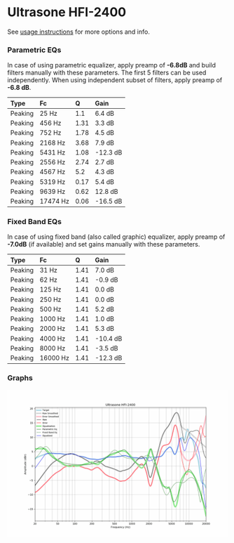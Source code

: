 # Ultrasone HFI-2400
See [usage instructions](https://github.com/jaakkopasanen/AutoEq#usage) for more options and info.

### Parametric EQs
In case of using parametric equalizer, apply preamp of **-6.8dB** and build filters manually
with these parameters. The first 5 filters can be used independently.
When using independent subset of filters, apply preamp of **-6.8 dB**.

| Type    | Fc       |    Q | Gain     |
|:--------|:---------|:-----|:---------|
| Peaking | 25 Hz    | 1.1  | 6.4 dB   |
| Peaking | 456 Hz   | 1.31 | 3.3 dB   |
| Peaking | 752 Hz   | 1.78 | 4.5 dB   |
| Peaking | 2168 Hz  | 3.68 | 7.9 dB   |
| Peaking | 5431 Hz  | 1.08 | -12.3 dB |
| Peaking | 2556 Hz  | 2.74 | 2.7 dB   |
| Peaking | 4567 Hz  | 5.2  | 4.3 dB   |
| Peaking | 5319 Hz  | 0.17 | 5.4 dB   |
| Peaking | 9639 Hz  | 0.62 | 12.8 dB  |
| Peaking | 17474 Hz | 0.06 | -16.5 dB |

### Fixed Band EQs
In case of using fixed band (also called graphic) equalizer, apply preamp of **-7.0dB**
(if available) and set gains manually with these parameters.

| Type    | Fc       |    Q | Gain     |
|:--------|:---------|:-----|:---------|
| Peaking | 31 Hz    | 1.41 | 7.0 dB   |
| Peaking | 62 Hz    | 1.41 | -0.9 dB  |
| Peaking | 125 Hz   | 1.41 | 0.0 dB   |
| Peaking | 250 Hz   | 1.41 | 0.0 dB   |
| Peaking | 500 Hz   | 1.41 | 5.2 dB   |
| Peaking | 1000 Hz  | 1.41 | 1.0 dB   |
| Peaking | 2000 Hz  | 1.41 | 5.3 dB   |
| Peaking | 4000 Hz  | 1.41 | -10.4 dB |
| Peaking | 8000 Hz  | 1.41 | -3.5 dB  |
| Peaking | 16000 Hz | 1.41 | -12.3 dB |

### Graphs
![](./Ultrasone%20HFI-2400.png)